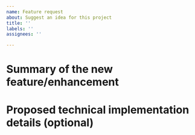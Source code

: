 ```yaml
---
name: Feature request
about: Suggest an idea for this project
title: ''
labels: ''
assignees: ''

---
```


# Summary of the new feature/enhancement

<!--
A clear and concise description of what the problem is that the new feature would solve.
Describe why and how a user would use this new functionality (if applicable).
-->

# Proposed technical implementation details (optional)

<!--
A clear and concise description of what you want to happen.
-->